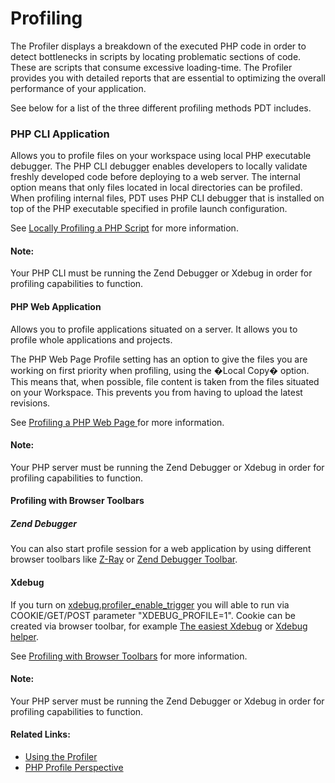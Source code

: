 # Profiling

<!--context:profiling_concept-->

The Profiler displays a breakdown of the executed PHP code in order to detect bottlenecks in scripts by locating problematic sections of code. These are scripts that consume excessive loading-time. The Profiler provides you with detailed reports that are essential to optimizing the overall performance of your application.

See below for a list of the three different profiling methods PDT includes.

### PHP CLI Application

Allows you to profile files on your workspace using local PHP executable debugger.
The PHP CLI debugger enables developers to locally validate freshly developed code before deploying to a web server. The internal option means that only files located in local directories can be profiled. When profiling internal files, PDT uses PHP CLI debugger that is installed on top of the PHP executable specified in profile launch configuration.

See [Locally Profiling a PHP Script](../024-tasks/216-profiling/008-profiling_local_php_script.md) for more information.

<!--note-start-->

#### Note:

Your PHP CLI must be running the Zend Debugger or Xdebug in order for profiling capabilities to function.

<!--note-end-->

#### PHP Web Application

Allows you to profile applications situated on a server. It allows you to profile whole applications and projects.

The PHP Web Page Profile setting has an option to give the files you are working on first priority when profiling, using the �Local Copy� option. This means that, when possible, file content is taken from the files situated on your Workspace. This prevents you from having to upload the latest revisions.

See [Profiling a PHP Web Page ](../024-tasks/216-profiling/016-profiling_php_web_page.md)  for more information.

<!--note-start-->

#### Note:

Your PHP server must be running the Zend Debugger or Xdebug in order for profiling capabilities to function.

<!--note-end-->

#### Profiling with Browser Toolbars

##### Zend Debugger

You can also start profile session for a web application by using different browser toolbars like [Z-Ray](http://www.zend.com/en/products/server/z-ray) or [Zend Debugger Toolbar](https://addons.mozilla.org/en-US/firefox/addon/zend-debugger-toolbar/).

#### Xdebug

If you turn on [xdebug.profiler_enable_trigger](https://xdebug.org/docs/all_settings#profiler_enable_trigger) you will able to run via COOKIE/GET/POST parameter "XDEBUG_PROFILE=1". Cookie can be created via browser toolbar, for example [The easiest Xdebug](https://addons.mozilla.org/en-US/firefox/addon/the-easiest-xdebug/) or [Xdebug helper](https://chrome.google.com/webstore/detail/xdebug-helper/eadndfjplgieldjbigjakmdgkmoaaaoc).

See [Profiling with Browser Toolbars](../024-tasks/216-profiling/024-profiling_with_browser_toolbars.md)  for more information.

<!--note-start-->

#### Note:

Your PHP server must be running the Zend Debugger or Xdebug in order for profiling capabilities to function.

<!--note-end-->

<!--links-start-->

#### Related Links:

 * [Using the Profiler](../024-tasks/216-profiling/000-index.md)
 * [PHP Profile Perspective](../032-reference/008-php_perspectives_and_views/032-php_profile_perspective/000-index.md)

<!--links-end-->
